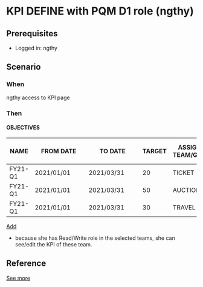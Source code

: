 # KPI DEFINE with PQM D1 role (ngthy)
## Prerequisites 
- Logged in: ngthy

## Scenario 
### When
ngthy access to KPI page &nbsp;

### Then 
#### OBJECTIVES
| NAME | FROM DATE | TO DATE | TARGET | ASSIGNED TEAM/GROUP | SELF EVALUATE POLICY  | Action |
| ----- | ----- | ----- | ----- | ----- | ----- | ----- |
| FY21-Q1 | 2021/01/01&ensp;&ensp;&ensp;&ensp;| 2021/03/31&ensp;&ensp;&ensp;&ensp;| 20 | TICKET&ensp;&ensp; | Yes  | [edit]() [remove]() |
| FY21-Q1 | 2021/01/01&ensp;&ensp;&ensp;&ensp;| 2021/03/31&ensp;&ensp;&ensp;&ensp;| 50 | AUCTION&ensp;&ensp; | Yes  | [edit]() [remove]() |
| FY21-Q1 | 2021/01/01&ensp;&ensp;&ensp;&ensp;| 2021/03/31&ensp;&ensp;&ensp;&ensp;| 30 | TRAVEL&ensp;&ensp; | Yes  | [edit]() [remove]() |
[Add]()

- because she has Read/Write role in the selected teams, she can see/edit the KPI of these team. 

## Reference 
[See more](d1_pqm_role_group.md)
